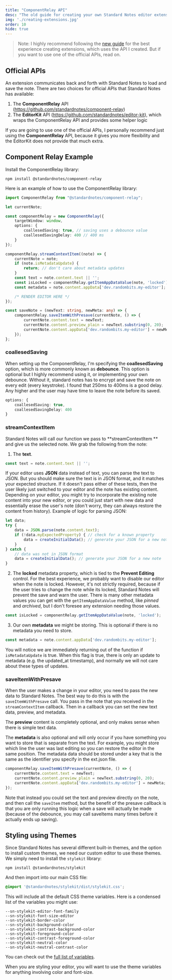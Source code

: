 ```yaml
---
title: "ComponentRelay API"
desc: "The old guide for creating your own Standard Notes editor extensions, using the ComponentRelay API"
img: './creating-extensions.jpg'
order: 10
hide: true
---
```


> Note: I highly recommend following the [new guide](/standard-notes/creating-extensions) for the best experience creating extensions, which uses the API I created. But if you want to use one of the official APIs, read on.

## Official APIs

An extension communicates back and forth with Standard Notes to load and save the note.
There are two choices for official APIs that Standard Notes has available:

1. The **ComponentRelay** API (https://github.com/standardnotes/component-relay)
2. The **EditorKit** API (https://github.com/standardnotes/editor-kit), which wraps the ComponentRelay API and provides some helper logic

If you are going to use one of the official APIs, I personally recommend just using the **ComponentRelay** API, because it gives you more flexibility and the EditorKit does not provide that much extra.

## Component Relay Example

Install the ComponentRelay library:

```
npm install @standardnotes/component-relay
```

Here is an example of how to use the ComponentRelay library:

```typescript
import ComponentRelay from "@standardnotes/component-relay";

let currentNote;

const componentRelay = new ComponentRelay({
    targetWindow: window,
    options: {
        coallesedSaving: true, // saving uses a debounce value
        coallesedSavingDelay: 400 // 400 ms
    }
});

componentRelay.streamContextItem((note) => {
    currentNote = note;
    if (note.isMetadataUpdate) {
        return; // don't care about metadata updates
    }
    const text = note.content.text || '';
    const isLocked = componentRelay.getItemAppDataValue(note, 'locked');
    const metadata = note.content.appData['dev.randombits.my-editor'];

    /* RENDER EDITOR HERE */
});

const saveNote = (newText: string, newMeta: any) => {
    componentRelay.saveItemWithPresave(currentNote, () => {
        currentNote.content.text = newText;
        currentNote.content.preview_plain = newText.substring(0, 20);
        currentNote.content.appData['dev.randombits.my-editor'] = newMeta;
    });
};
```

### coallesedSaving

When setting up the ComponentRelay, I'm specifying the **coallesedSaving** option, which is more commonly known as **debounce**. This option is optional but I highly recommend using it, or implementing your own debounce.
Without it, standard notes has to encrypt and save the note on every edit (every keystroke). I found that 250ms to 400ms is a good delay. Any higher and the user may have time to leave the note before its saved.

```typescript
options: {
    coallesedSaving: true,
    coallesedSavingDelay: 400
}
```

### streamContextItem

Standard Notes will call our function we pass to **streamContextItem
** and give us the selected note. We grab the following from the note:

1. The **text**.

```javascript
const text = note.content.text || '';
```

If your editor uses **JSON** data instead of text, you can parse the text to JSON.
But you should make sure the text is in JSON format, and it matches your expected structure.
If it doesn't pass either of these tests, then the user likely just switched to your editor and the note has existing content.
Depending on your editor, you might try to incorporate the existing note content into your new editor, or you could just start with new data and essentially erase the user's note (don't worry, they can always restore the content from history).
Example of logic for parsing JSON:

```javascript
let data;
try {
    data = JSON.parse(note.content.text);
    if (!data.myExpectedProperty) { // check for a known property
        data = createInitialData(); // generate your JSON for a new note
    }
} catch {
    // data was not in JSON format
    data = createInitialData(); // generate your JSON for a new note
}
```

2. The **locked** metadata property, which is tied to the **Prevent Editing** control. For the best experience, we probably want to disable our editor when the note is locked.
   However, it's not strictly required, because if the user tries to change the note while its locked, Standard Notes will prevent the save and warn the user.
   There is many other metadata values you can get with the `getItemAppDataValue` method, like *pinned* and
   *archived*, but I don't foresee any extension needing those values.

```javascript
const isLocked = componentRelay.getItemAppDataValue(note, 'locked');
```

3. Our own **metadata** we might be storing. This is optional if there is no metadata you need to store.

```javascript
const metadata = note.content.appData['dev.randombits.my-editor'];
```

You will notice we are immediately returning out of the function if `isMetadataUpdate` is true.
When this flag is true, there is only an update to metadata (e.g. the updated_at timestamp), and normally we will not care about these types of updates.

### saveItemWithPresave

When the user makes a change in your editor, you need to pass the new data to Standard Notes.
The best way to do this is with the `saveItemWithPresave` call.
You pass in the note that you received in the `streamContextItem` callback.
Then in a callback you can set the new text data, preview, and metadata.

The **preview** content is completely optional, and only makes sense when there is simple text data.

The **metadata** is also optional and will only occur if you have something you want to store that is separate from the text.
For example, you might store which line the user was last editing so you can restore the editor in the same position.
The metadata data should be stored under a key that is the same as the identifier you specify in the ext.json file.

```javascript
componentRelay.saveItemWithPresave(currentNote, () => {
    currentNote.content.text = newText;
    currentNote.content.preview_plain = newText.substring(0, 20);
    currentNote.content.appData['dev.randombits.my-editor'] = newMeta;
});
```

Note that instead you could set the text and preview directly on the note, and then call the `saveItem` method,
but the benefit of the presave callback is that you are only running this logic when a save will actually be made (because of the debounce, you may call saveItems many times before it actually ends up saving).

## Styling using Themes

Since Standard Notes has several different built-in themes, and the option to install custom themes,
we need our custom editor to use these themes. We simply need to install the `stylekit` library:

```
npm install @standardnotes/stylekit
```

And then import into our main CSS file:

```css
@import '@standardnotes/stylekit/dist/stylekit.css';
```

This will include all the default CSS theme variables. Here is a condensed list of the variables you might use:

```
--sn-stylekit-editor-font-family
--sn-stylekit-font-size-editor
--sn-stylekit-border-color
--sn-stylekit-background-color
--sn-stylekit-contrast-background-color
--sn-stylekit-foreground-color
--sn-stylekit-contrast-foreground-color
--sn-stylekit-neutral-color
--sn-stylekit-neutral-contrast-color
```

You can check out the [full list of variables](https://github.com/standardnotes/StyleKit/blob/main/src/css/main.scss).

When you are styling your editor, you will want to use the theme variables for anything involving color and font-size.
